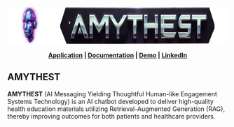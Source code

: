 <!--AMYTHEST Banner-->
<p align='center'>
  <img width='850' height='85' src='docs/img/amythest_banner.png' alt='AMYTHEST Banner' />
</p> 

<!--Add links for app, docs, demo, and LinkedIn profile-->
<p align='center'>
  <b> <a href='https://amythest.streamlit.app/'>Application</a> | <a href='https://tyrawls.github.io/healthcare-ai-patient-education-chatbot'>Documentation</a> | <a href=''>Demo</a> | <a href='https://www.linkedin.com/in/tyrellrawls/'>LinkedIn</a> </b>
</p>

AMYTHEST
--------
**AMYTHEST** (AI Messaging Yielding Thoughtful Human-like Engagement Systems Technology) is an AI chatbot developed to deliver high-quality health education materials utilizing Retrieval-Augmented Generation (RAG), thereby improving outcomes for both patients and healthcare providers.